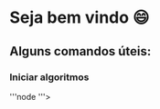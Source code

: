 # Seja bem vindo :smile:
## Alguns comandos úteis:
<h3>Iniciar algoritmos</h3>
 <p>'''node <nome_do_arquivo>'''></p>
